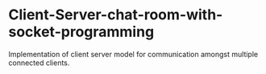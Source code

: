 # Client-Server-chat-room-with-socket-programming
Implementation of client server model for communication amongst multiple connected clients.
